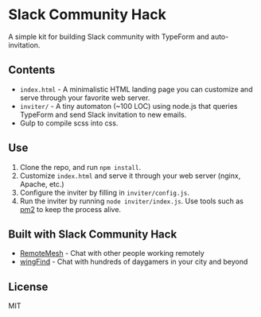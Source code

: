 # Slack Community Hack

A simple kit for building Slack community with TypeForm and auto-invitation.

## Contents

* `index.html` - A minimalistic HTML landing page you can customize and serve through your favorite web server.
* `inviter/` - A tiny automaton (~100 LOC) using node.js that queries TypeForm and send Slack invitation to new emails.
* Gulp to compile scss into css.

## Use

1. Clone the repo, and run `npm install`.
2. Customize `index.html` and serve it through your web server (nginx, Apache, etc.)
3. Configure the inviter by filling in `inviter/config.js`.
4. Run the inviter by running `node inviter/index.js`. Use tools such as [pm2](https://github.com/Unitech/pm2) to keep the process alive.

## Built with Slack Community Hack

* [RemoteMesh](https://www.remotemesh.com/) - Chat with other people working remotely
* [wingFind](https://wingfind.com/) - Chat with hundreds of daygamers in your city and beyond

## License

MIT
